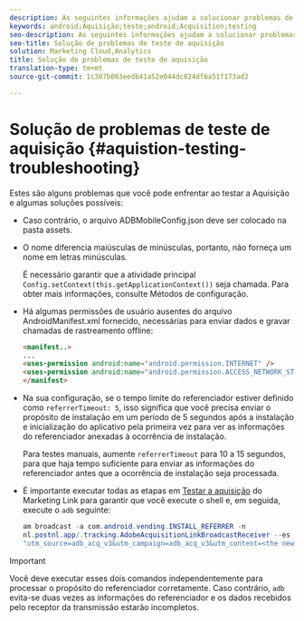 ```yaml
---
description: As seguintes informações ajudam a solucionar problemas de teste de aquisição.
keywords: android;Aquisição;teste;android;Acquisition;testing
seo-description: As seguintes informações ajudam a solucionar problemas de teste de aquisição.
seo-title: Solução de problemas de teste de aquisição
solution: Marketing Cloud,Analytics
title: Solução de problemas de teste de aquisição
translation-type: tm+mt
source-git-commit: 1c387b063eedb41a52e044dc824df6a51f173ad2

---
```



# Solução de problemas de teste de aquisição {#aquistion-testing-troubleshooting}

Estes são alguns problemas que você pode enfrentar ao testar a Aquisição e algumas soluções possíveis:

* Caso contrário, o arquivo ADBMobileConfig.json deve ser colocado na pasta assets.

* O nome diferencia maiúsculas de minúsculas, portanto, não forneça um nome em letras minúsculas.

   É necessário garantir que a atividade principal `Config.setContext(this.getApplicationContext())` seja chamada. Para obter mais informações, consulte Métodos [](https://docs.adobe.com/content/help/en/mobile-services/android/configuration-android/methods.html)de configuração.

* Há algumas permissões de usuário ausentes do arquivo AndroidManifest.xml fornecido, necessárias para enviar dados e gravar chamadas de rastreamento offline:

   ```html
   <manifest..>
   ... 
   <uses-permission android:name="android.permission.INTERNET" />
   <uses-permission android:name="android.permission.ACCESS_NETWORK_STATE" />
   </manifest>
   ```

* Na sua configuração, se o tempo limite do referenciador estiver definido como `referrerTimeout: 5`, isso significa que você precisa enviar o propósito de instalação em um período de 5 segundos após a instalação e inicialização do aplicativo pela primeira vez para ver as informações do referenciador anexadas à ocorrência de instalação.

   Para testes manuais, aumente `referrerTimeout` para 10 a 15 segundos, para que haja tempo suficiente para enviar as informações do referenciador antes que a ocorrência de instalação seja processada.

* É importante executar todas as etapas em [Testar a aquisição](https://docs.adobe.com/content/help/en/mobile-services/android/acquisition-android/t-testing-marketing-link-acquisition.html) do Marketing Link para garantir que você execute o shell e, em seguida, execute o `adb` seguinte:

   ```java
   am broadcast -a com.android.vending.INSTALL_REFERRER -n 
   nl.postnl.app/.tracking.AdobeAcquisitionLinkBroadcastReceiver --es "referrer"
   "utm_source=adb_acq_v3&utm_campaign=adb_acq_v3&utm_content=<the newly generated id at step #7>"
   ```

>[!IMPORTANT]
>
>Você deve executar esses dois comandos independentemente para processar o propósito do referenciador corretamente.  Caso contrário, `adb` evita-se duas vezes as informações do referenciador e os dados recebidos pelo receptor da transmissão estarão incompletos.
